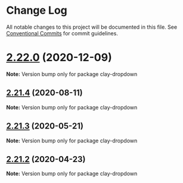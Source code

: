 # Change Log

All notable changes to this project will be documented in this file.
See [Conventional Commits](https://conventionalcommits.org) for commit guidelines.

# [2.22.0](https://github.com/liferay/clay/tree/master/packages/clay-dropdown/compare/v2.21.5...v2.22.0) (2020-12-09)

**Note:** Version bump only for package clay-dropdown





## [2.21.4](https://github.com/liferay/clay/tree/master/packages/clay-dropdown/compare/v2.21.3...v2.21.4) (2020-08-11)

**Note:** Version bump only for package clay-dropdown





## [2.21.3](https://github.com/liferay/clay/tree/master/packages/clay-dropdown/compare/v2.21.2...v2.21.3) (2020-05-21)

**Note:** Version bump only for package clay-dropdown





## [2.21.2](https://github.com/liferay/clay/tree/master/packages/clay-dropdown/compare/v2.21.1...v2.21.2) (2020-04-23)

**Note:** Version bump only for package clay-dropdown

